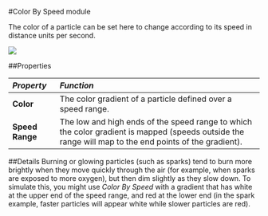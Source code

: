 #Color By Speed module

The color of a particle can be set here to change according to its speed in distance units per second.

![](../uploads/Main/PartSysColorBySpeedInsp.png)

##Properties

|**_Property_** |**_Function_** |
|:---|:---|
|__Color__ |The color gradient of a particle defined over a speed range. |
|__Speed Range__ |The low and high ends of the speed range to which the color gradient is mapped (speeds outside the range will map to the end points of the gradient). |

##Details
Burning or glowing particles (such as sparks) tend to burn more brightly when they move quickly through the air (for example, when sparks are exposed to more oxygen), but then dim slightly as they slow down. To simulate this, you might use _Color By Speed_ with a gradient that has white at the upper end of the speed range, and red at the lower end (in the spark example, faster particles will appear white while slower particles are red).
